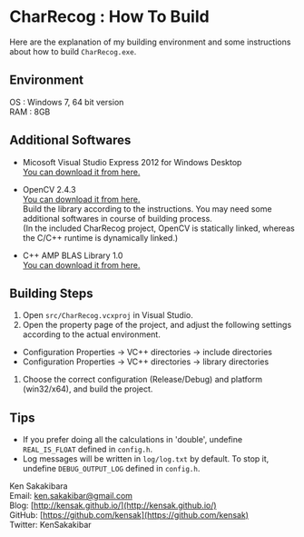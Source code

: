 ﻿CharRecog : How To Build
=====================

Here are the explanation of my building environment and
some instructions about how to build `CharRecog.exe`.

Environment
----------
OS : Windows 7, 64 bit version  
RAM : 8GB

Additional Softwares
-----------------
+ Micosoft Visual Studio Express 2012 for Windows Desktop  
  [You can download it from here.][MS]

+ OpenCV 2.4.3  
  [You can download it from here.][OpenCV]  
  Build the library according to the instructions.
  You may need some additional softwares in course of building process.  
  (In the included CharRecog project, OpenCV is statically linked,
  whereas the C/C++ runtime is dynamically linked.)
  
+ C++ AMP BLAS Library 1.0  
  [You can download it from here.][ampblas]
  
Building Steps
-----------
1. Open `src/CharRecog.vcxproj` in Visual Studio.
1. Open the property page of the project, and adjust the following settings according to the actual environment.
 - Configuration Properties -> VC++ directories -> include directories
 - Configuration Properties -> VC++ directories -> library directories
1. Choose the correct configuration (Release/Debug) and platform (win32/x64), and build the project.

Tips
----
+ If you prefer doing all the calculations in 'double', undefine `REAL_IS_FLOAT` defined in `config.h`.
+ Log messages will be written in `log/log.txt` by default.
  To stop it, undefine `DEBUG_OUTPUT_LOG` defined in `config.h`.
  
Ken Sakakibara  
Email: ken.sakakibar@gmail.com  
Blog: [http://kensak.github.io/](http://kensak.github.io/)  
GitHub: [https://github.com/kensak](https://github.com/kensak)  
Twitter: KenSakakibar

 
[MS]: http://msdn.microsoft.com/en-us/library/vstudio/dd831853(v=vs.110).aspx
[OpenCV]: http://sourceforge.net/projects/opencvlibrary/files/opencv-win/
[ampblas]: http://ampblas.codeplex.com/releases/view/92383

